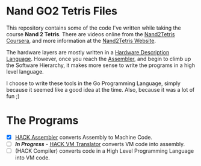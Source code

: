# Nand GO2 Tetris Files

This repository contains some of the code I've written
while taking the course **Nand 2 Tetris**.  There are videos online from the [Nand2Tetris Coursera](https://www.coursera.org/learn/build-a-computer), and more information at the [Nand2Tetris Website](www.nand2tetris.org).

The hardware layers are mostly written in a [Hardware
Description Language](https://en.wikipedia.org/wiki/Hardware_description_language).
However, once you reach the [Assembler](https://en.wikipedia.org/wiki/Assembly_language#Assembler), and begin to climb up the Software Hierarchy, it makes more sense to write the programs in a high level language.

I choose to write these tools in the Go Programming Language, simply because it seemed like a good idea at the time.
Also, because it was a lot of fun ;)



# The Programs

- [x] [HACK Assembler](https://github.com/fractalbach/NandGo2Tetris/tree/master/hackasm) converts Assembly to Machine Code.
- [ ] ***In Progress*** - [HACK VM Translator](https://github.com/fractalbach/NandGo2Tetris/tree/master/hackvmslate) converts VM code into assembly.
- [ ] (HACK Compiler) converts code in a High Level Programming Language into VM code.